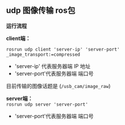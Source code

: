 ## udp 图像传输 ros包

**运行流程**  

**client端：**

`rosrun udp client 'server-ip' 'server-port' _image_transport:=compressed`  

 - 'server-ip' 代表服务器端 IP 地址 
 - 'server-port'代表服务器端 端口号

目前传输的图像话题是 (`/usb_cam/image_raw`)

**server端：**  
`rosrun udp server 'server-port' `   

 - 'server-port'代表服务器端 端口号